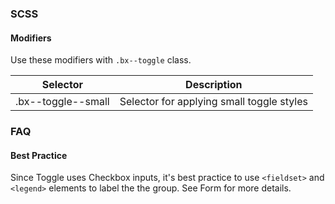 ### SCSS

#### Modifiers

Use these modifiers with `.bx--toggle` class.

| Selector           | Description                               |
| ------------------ | ----------------------------------------- |
| .bx--toggle--small | Selector for applying small toggle styles |

### FAQ

#### Best Practice

Since Toggle uses Checkbox inputs, it's best practice to use `<fieldset>` and `<legend>` elements to label the the group. See Form for more details.
